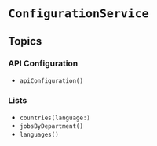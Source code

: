 # ``ConfigurationService``

## Topics

### API Configuration

- ``apiConfiguration()``

### Lists

- ``countries(language:)``
- ``jobsByDepartment()``
- ``languages()``
